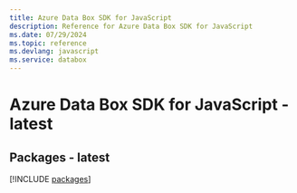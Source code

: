 ```yaml
---
title: Azure Data Box SDK for JavaScript
description: Reference for Azure Data Box SDK for JavaScript
ms.date: 07/29/2024
ms.topic: reference
ms.devlang: javascript
ms.service: databox
---
```

# Azure Data Box SDK for JavaScript - latest
## Packages - latest
[!INCLUDE [packages](data-box-index.md)]